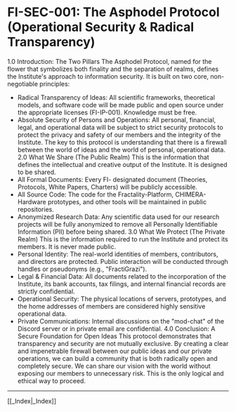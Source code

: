 # FI-SEC-001: The Asphodel Protocol (Operational Security & Radical Transparency)
1.0 Introduction: The Two Pillars
The Asphodel Protocol, named for the flower that symbolizes both finality and the separation of realms, defines the Institute's approach to information security. It is built on two core, non-negotiable principles:
 * Radical Transparency of Ideas: All scientific frameworks, theoretical models, and software code will be made public and open source under the appropriate licenses (FI-IP-001). Knowledge must be free.
 * Absolute Security of Persons and Operations: All personal, financial, legal, and operational data will be subject to strict security protocols to protect the privacy and safety of our members and the integrity of the Institute.
The key to this protocol is understanding that there is a firewall between the world of ideas and the world of personal, operational data.
2.0 What We Share (The Public Realm)
This is the information that defines the intellectual and creative output of the Institute. It is designed to be shared.
 * All Formal Documents: Every FI- designated document (Theories, Protocols, White Papers, Charters) will be publicly accessible.
 * All Source Code: The code for the Fractality-Platform, CHIMERA-Hardware prototypes, and other tools will be maintained in public repositories.
 * Anonymized Research Data: Any scientific data used for our research projects will be fully anonymized to remove all Personally Identifiable Information (PII) before being shared.
3.0 What We Protect (The Private Realm)
This is the information required to run the Institute and protect its members. It is never made public.
 * Personal Identity: The real-world identities of members, contributors, and directors are protected. Public interaction will be conducted through handles or pseudonyms (e.g., "FractiGrazi").
 * Legal & Financial Data: All documents related to the incorporation of the Institute, its bank accounts, tax filings, and internal financial records are strictly confidential.
 * Operational Security: The physical locations of servers, prototypes, and the home addresses of members are considered highly sensitive operational data.
 * Private Communications: Internal discussions on the "mod-chat" of the Discord server or in private email are confidential.
4.0 Conclusion: A Secure Foundation for Open Ideas
This protocol demonstrates that transparency and security are not mutually exclusive. By creating a clear and impenetrable firewall between our public ideas and our private operations, we can build a community that is both radically open and completely secure. We can share our vision with the world without exposing our members to unnecessary risk. This is the only logical and ethical way to proceed.

---
[[_Index|_Index]]


